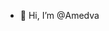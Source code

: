 - 👋 Hi, I’m @Amedva

<!---
Amedva/Amedva is a ✨ special ✨ repository because its `README.md` (this file) appears on your GitHub profile.
You can click the Preview link to take a look at your changes.
--->

